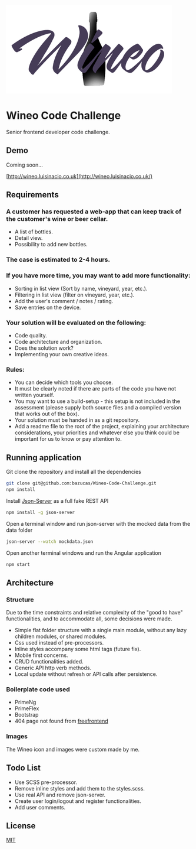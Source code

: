 ![alt text](./src/assets/img/wineo_brand_medium.png)

# Wineo Code Challenge

Senior frontend developer code challenge.

## Demo
Coming soon...

[http://wineo.luisinacio.co.uk](http://wineo.luisinacio.co.uk/)

## Requirements

### A customer has requested a web-app that can keep track of the customer's wine or beer cellar.
* A list of bottles.
* Detail view.
* Possibility to add new bottles.

### The case is estimated to 2-4 hours.

### If you have more time, you may want to add more functionality:
* Sorting in list view (Sort by name, vineyard, year, etc.).
* Filtering in list view (filter on vineyard, year, etc.).
* Add the user's comment / notes / rating.
* Save entries on the device.

### Your solution will be evaluated on the following:
* Code quality.
* Code architecture and organization.
* Does the solution work?
* Implementing your own creative ideas.

### Rules:

* You can decide which tools you choose.
* It must be clearly noted if there are parts of the code you have not written yourself.
* You may want to use a build-setup - this setup is not included in the assessment (please
supply both source files and a compiled version that works out of the box).
* Your solution must be handed in as a git repository.
* Add a readme file to the root of the project, explaining your architecture considerations,
your priorities and whatever else you think could be important for us to know or pay
attention to.

## Running application

Git clone the repository and install all the dependencies

```bash
git clone git@github.com:bazucas/Wineo-Code-Challenge.git
npm install

``` 
Install [Json-Server](https://github.com/typicode/json-server) as a full fake REST API

```bash
npm install -g json-server

```
Open a terminal window and run json-server with the mocked data from the data folder

```bash
json-server --watch mockdata.json
```

Open another terminal windows and run the Angular application

```bash
npm start
```

## Architecture

### Structure

Due to the time constraints and relative complexity of the "good to have" functionalities, and to accommodate all, some decisions were made.

* Simple flat folder structure with a single main module, without any lazy children modules, or shared modules.
* Css used instead of pre-processors.
* Inline styles accompany some html tags (future fix).
* Mobile first concerns. 
* CRUD functionalities added.
* Generic API http verb methods.
* Local update without refresh or API calls after persistence.

### Boilerplate code used

* PrimeNg
* PrimeFlex
* Bootstrap
* 404 page not found from [freefrontend](https://freefrontend.com/html-css-404-page-templates/)

### Images

The Wineo icon and images were custom made by me.

## Todo List

* Use SCSS pre-processor.
* Remove inline styles and add them to the styles.scss.
* Use real API and remove json-server.
* Create user login/logout and register functionalities.
* Add user comments.

## License
[MIT](https://choosealicense.com/licenses/mit/)
